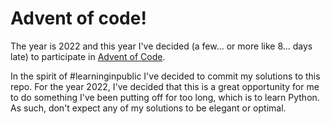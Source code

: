 # Advent of code!

The year is 2022 and this year I've decided (a few... or more like 8... days late) to participate in [Advent of Code](https://adventofcode.com/).

In the spirit of #learninginpublic I've decided to commit my solutions to this repo. For the year 2022, I've decided that this is a great opportunity for me to do something I've been putting off for too long, which is to learn Python. As such, don't expect any of my solutions to be elegant or optimal.